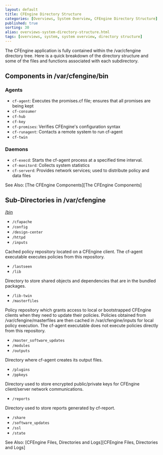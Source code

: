 ```yaml
---
layout: default
title: CFEngine Directory Structure
categories: [Overviews, System Overview, CFEngine Directory Structure]
published: true
sorting: 30
alias: overviews-system-directory-structure.html
tags: [overviews, system, system overview, directory structure]
---
```


The CFEngine application is fully contained within the /var/cfengine directory tree. Here is a quick breakdown of the directory structure and some of the files and functions associated with each subdirectory.

## Components in /var/cfengine/bin ##

### Agents ###

* `cf-agent`: Executes the promises.cf file; ensures that all promises are being kept
* `cf-consumer`
* `cf-hub`
* `cf-key`
* `cf-promises`: Verifies CFEngine's configuration syntax
* `cf-runagent`: Contacts a remote system to run cf-agent
* `cf-twin`

### Daemons ###

* `cf-execd`: Starts the cf-agent process at a specified time interval.
* `cf-monitord`: Collects system statistics
* `cf-serverd`: Provides network services; used to distribute policy and data files

See Also: [The CFEngine Components][The CFEngine Components]

## Sub-Directories in /var/cfengine ##

[/bin](#/var/cfengine/bin)
* `/cfapache`
* `/config`
* `/design-center`
* `/httpd`
* `/inputs`

Cached policy repository located on a CFEngine client. The cf-agent executable executes policies from this repository.

* `/lastseen`
* `/lib`

Directory to store shared objects and dependencies that are in the bundled packages. 

* `/lib-twin`
* `/masterfiles`

Policy repository which grants access to local or bootstrapped CFEngine clients when they need to update their policies. Policies obtained from /var/cfengine/masterfiles are then cached in /var/cfengine/inputs for local policy execution. The cf-agent executable does not execute policies directly from this repository.

* `/master_software_updates`
* `/modules`
* `/outputs`

Directory where cf-agent creates its output files.

* `/plugins`
* `/ppkeys`

Directory used to store encrypted public/private keys for CFEngine client/server network communications.

* `/reports`

Directory used to store reports generated by cf-report.

* `/share`
* `/software_updates`
* `/ssl`
* `/state`
  
See Also: [CFEngine Files, Directories and Logs][CFEngine Files, Directories and Logs]	






